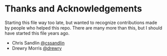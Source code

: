 # Thanks and Acknowledgements

Starting this file way too late, but wanted to recognize contributions made by people who helped this repo. 
There are many more than this, but I should have started this file years ago.

* Chris Sandlin [@cssandlin](https://github.com/cssandlin)
* Drewry Morris [@drewry](https://github.com/drewry)